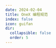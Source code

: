 ```yaml
---
date: 2024-02-04
title: OneX 编程规范
index: false
icon: guifan
dir:
  collapsible: false
  order: 5
---
```


<Catalog />
